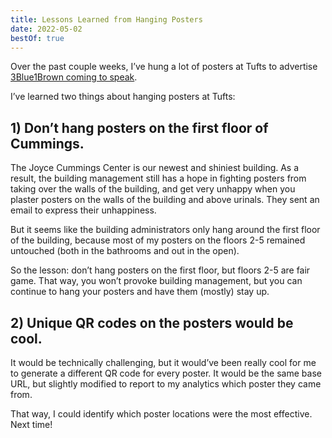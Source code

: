 ```yaml
---
title: Lessons Learned from Hanging Posters
date: 2022-05-02
bestOf: true
---
```


Over the past couple weeks, I’ve hung a lot of posters at Tufts to advertise [3Blue1Brown coming to speak](/3blue1brown).

I’ve learned two things about hanging posters at Tufts:

## 1) Don’t hang posters on the first floor of Cummings.

The Joyce Cummings Center is our newest and shiniest building. As a result, the building management still has a hope in fighting posters from taking over the walls of the building, and get very unhappy when you plaster posters on the walls of the building and above urinals. They sent an email to express their unhappiness.

But it seems like the building administrators only hang around the first floor of the building, because most of my posters on the floors 2-5 remained untouched (both in the bathrooms and out in the open).

So the lesson: don’t hang posters on the first floor, but floors 2-5 are fair game. That way, you won’t provoke building management, but you can continue to hang your posters and have them (mostly) stay up.

## 2) Unique QR codes on the posters would be cool.

It would be technically challenging, but it would’ve been really cool for me to generate a different QR code for every poster. It would be the same base URL, but slightly modified to report to my analytics which poster they came from.

That way, I could identify which poster locations were the most effective. Next time!
